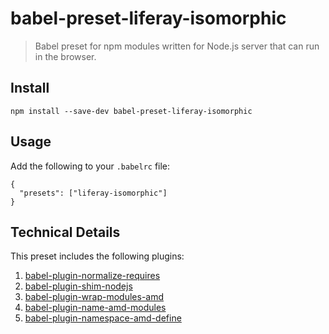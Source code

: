 # babel-preset-liferay-isomorphic

> Babel preset for npm modules written for Node.js server that can run in the browser.

## Install

```
npm install --save-dev babel-preset-liferay-isomorphic
```

## Usage

Add the following to your `.babelrc` file:

```
{
  "presets": ["liferay-isomorphic"]
}
```

## Technical Details

This preset includes the following plugins:

1. [babel-plugin-normalize-requires](https://github.com/izaera/liferay-npm-build-tools/tree/master/packages/babel-plugin-normalize-requires)
2. [babel-plugin-shim-nodejs](https://github.com/izaera/liferay-npm-build-tools/tree/master/packages/babel-plugin-shim-nodejs)
3. [babel-plugin-wrap-modules-amd](https://github.com/izaera/liferay-npm-build-tools/tree/master/packages/babel-plugin-wrap-modules-amd)
4. [babel-plugin-name-amd-modules](https://github.com/izaera/liferay-npm-build-tools/tree/master/packages/babel-plugin-name-amd-modules)
5. [babel-plugin-namespace-amd-define](https://github.com/izaera/liferay-npm-build-tools/tree/master/packages/babel-plugin-namespace-amd-define)